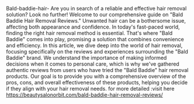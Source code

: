 Bald-baddie-hair-
Are you in search of a reliable and effective hair removal solution? Look no further! Welcome to our comprehensive guide on "Bald Baddie Hair Removal Reviews." 
Unwanted hair can be a bothersome issue, affecting both appearance and confidence. In today's fast-paced world, finding the right hair removal method is essential. That's where "Bald Baddie" comes into play, promising a solution that combines convenience and efficiency.
In this article, we dive deep into the world of hair removal, focusing specifically on the reviews and experiences surrounding the "Bald Baddie" brand. We understand the importance of making informed decisions when it comes to personal care, which is why we've gathered authentic reviews from users who have tried the "Bald Baddie" hair removal products. Our goal is to provide you with a comprehensive overview of the pros, cons, and overall effectiveness of these products, helping you decide if they align with your hair removal needs.
for more detailed :visit here
https://beautysalonorbit.com/bald-baddie-hair-removal-reviews/
